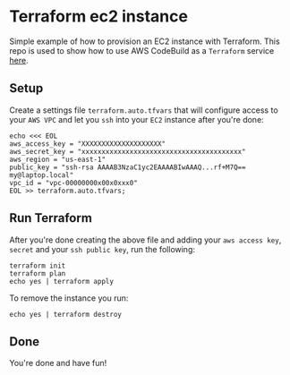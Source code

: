 # Terraform ec2 instance
Simple example of how to provision an EC2 instance with Terraform. This repo is used to show how to use AWS CodeBuild as a `Terraform` service [here](https://github.com/randomtask2000/terraform_codebuild_ec2_instance).

## Setup
Create a settings file `terraform.auto.tfvars` that will configure access to your `AWS VPC` and let you `ssh` into your `EC2` instance after you're done:
```
echo <<< EOL
aws_access_key = "XXXXXXXXXXXXXXXXXXXX"
aws_secret_key = "xxxxxxxxxxxxxxxxxxxxxxxxxxxxxxxxxxxxxxxx"
aws_region = "us-east-1"
public_key = "ssh-rsa AAAAB3NzaC1yc2EAAAABIwAAAQ...rf+M7Q== my@laptop.local"
vpc_id = "vpc-00000000x00x0xxx0"
EOL >> terraform.auto.tfvars;
```
## Run Terraform
After you're done creating the above file and adding your `aws access key`, `secret` and your `ssh public key`, run the following:
```
terraform init
terraform plan
echo yes | terraform apply
```
To remove the instance you run:
```
echo yes | terraform destroy
```
## Done
You're done and have fun!
